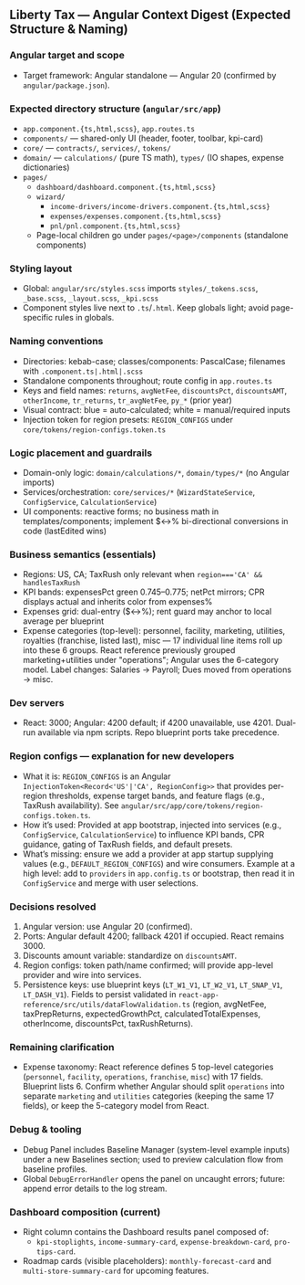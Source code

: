 ## Liberty Tax — Angular Context Digest (Expected Structure & Naming)

### Angular target and scope

- Target framework: Angular standalone — Angular 20 (confirmed by `angular/package.json`).

### Expected directory structure (`angular/src/app`)

- `app.component.{ts,html,scss}`, `app.routes.ts`
- `components/` — shared-only UI (header, footer, toolbar, kpi-card)
- `core/` — `contracts/`, `services/`, `tokens/`
- `domain/` — `calculations/` (pure TS math), `types/` (IO shapes, expense dictionaries)
- `pages/`
  - `dashboard/dashboard.component.{ts,html,scss}`
  - `wizard/`
    - `income-drivers/income-drivers.component.{ts,html,scss}`
    - `expenses/expenses.component.{ts,html,scss}`
    - `pnl/pnl.component.{ts,html,scss}`
  - Page-local children go under `pages/<page>/components` (standalone components)

### Styling layout

- Global: `angular/src/styles.scss` imports `styles/_tokens.scss`, `_base.scss`, `_layout.scss`, `_kpi.scss`
- Component styles live next to `.ts`/`.html`. Keep globals light; avoid page-specific rules in globals.

### Naming conventions

- Directories: kebab-case; classes/components: PascalCase; filenames with `.component.ts|.html|.scss`
- Standalone components throughout; route config in `app.routes.ts`
- Keys and field names: `returns`, `avgNetFee`, `discountsPct`, `discountsAMT`, `otherIncome`, `tr_returns`, `tr_avgNetFee`, `py_*` (prior year)
- Visual contract: blue = auto-calculated; white = manual/required inputs
- Injection token for region presets: `REGION_CONFIGS` under `core/tokens/region-configs.token.ts`

### Logic placement and guardrails

- Domain-only logic: `domain/calculations/*`, `domain/types/*` (no Angular imports)
- Services/orchestration: `core/services/*` (`WizardStateService`, `ConfigService`, `CalculationService`)
- UI components: reactive forms; no business math in templates/components; implement $↔% bi-directional conversions in code (lastEdited wins)

### Business semantics (essentials)

- Regions: US, CA; TaxRush only relevant when `region==='CA' && handlesTaxRush`
- KPI bands: expensesPct green 0.745–0.775; netPct mirrors; CPR displays actual and inherits color from expenses%
- Expenses grid: dual-entry ($↔%); rent guard may anchor to local average per blueprint
- Expense categories (top-level): personnel, facility, marketing, utilities, royalties (franchise, listed last), misc — 17 individual line items roll up into these 6 groups. React reference previously grouped marketing+utilities under "operations"; Angular uses the 6-category model. Label changes: Salaries → Payroll; Dues moved from operations → misc.

### Dev servers

- React: 3000; Angular: 4200 default; if 4200 unavailable, use 4201. Dual-run available via npm scripts. Repo blueprint ports take precedence.

### Region configs — explanation for new developers

- What it is: `REGION_CONFIGS` is an Angular `InjectionToken<Record<'US'|'CA', RegionConfig>>` that provides per-region thresholds, expense target bands, and feature flags (e.g., TaxRush availability). See `angular/src/app/core/tokens/region-configs.token.ts`.
- How it’s used: Provided at app bootstrap, injected into services (e.g., `ConfigService`, `CalculationService`) to influence KPI bands, CPR guidance, gating of TaxRush fields, and default presets.
- What’s missing: ensure we add a provider at app startup supplying values (e.g., `DEFAULT_REGION_CONFIGS`) and wire consumers. Example at a high level: add to `providers` in `app.config.ts` or bootstrap, then read it in `ConfigService` and merge with user selections.

### Decisions resolved

1. Angular version: use Angular 20 (confirmed).
2. Ports: Angular default 4200; fallback 4201 if occupied. React remains 3000.
3. Discounts amount variable: standardize on `discountsAMT`.
4. Region configs: token path/name confirmed; will provide app-level provider and wire into services.
5. Persistence keys: use blueprint keys (`LT_W1_V1`, `LT_W2_V1`, `LT_SNAP_V1`, `LT_DASH_V1`). Fields to persist validated in `react-app-reference/src/utils/dataFlowValidation.ts` (region, avgNetFee, taxPrepReturns, expectedGrowthPct, calculatedTotalExpenses, otherIncome, discountsPct, taxRushReturns).

### Remaining clarification

- Expense taxonomy: React reference defines 5 top-level categories (`personnel`, `facility`, `operations`, `franchise`, `misc`) with 17 fields. Blueprint lists 6. Confirm whether Angular should split `operations` into separate `marketing` and `utilities` categories (keeping the same 17 fields), or keep the 5-category model from React.

### Debug & tooling

- Debug Panel includes Baseline Manager (system-level example inputs) under a new Baselines section; used to preview calculation flow from baseline profiles.
- Global `DebugErrorHandler` opens the panel on uncaught errors; future: append error details to the log stream.

### Dashboard composition (current)

- Right column contains the Dashboard results panel composed of:
  - `kpi-stoplights`, `income-summary-card`, `expense-breakdown-card`, `pro-tips-card`.
- Roadmap cards (visible placeholders): `monthly-forecast-card` and `multi-store-summary-card` for upcoming features.
